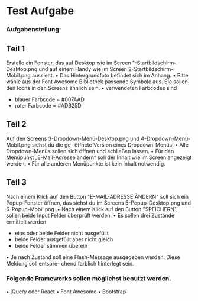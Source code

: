 # Test Aufgabe

### Aufgabenstellung:

## Teil 1
Erstelle ein Fenster, das auf Desktop wie im Screen 1-Startbildschirm-Desktop.png und auf einem
Handy wie im Screen 2-Startbildschirm-Mobil.png aussieht.
• Das Hintergrundfoto befindet sich im Anhang.
• Bitte wähle aus der Font Awesome Bibliothek passende Symbole aus. Sie sollen den Icons in
den Screens ähnlich sein.
• verwendeten Farbcodes sind
- blauer Farbcode = #007AAD
- roter Farbcode = #AD325D

## Teil 2
Auf den Screens 3-Dropdown-Menü-Desktop.png und 4-Dropdown-Menü-Mobil.png siehst du die ge-
öffnete Version eines Dropdown-Menüs.
• Alle Dropdown-Menüs sollen sich öffnen und schließen lassen.
• Für den Menüpunkt „E-Mail-Adresse ändern“ soll der Inhalt wie im Screen angezeigt werden.
• Für alle anderen Menüpunkte ist kein Inhalt notwendig.

## Teil 3
Nach einem Klick auf den Button "E-MAIL-ADRESSE ÄNDERN" soll sich ein Popup-Fenster öffnen, das
siehst du im Screens 5-Popup-Desktop.png und 6-Popup-Mobil.png.
• Nach einem Klick auf den Button "SPEICHERN", sollen beide Input Felder überprüft werden.
• Es sollen drei Zustände ermittelt werden

- eins oder beide Felder nicht ausgefüllt
- beide Felder ausgefüllt aber nicht gleich
- beide Felder stimmen überein

• Je nach Zustand soll eine Flash-Message ausgegeben werden. Diese Meldung soll entspre-
chend farblich hinterlegt sein.

### Folgende Frameworks sollen möglichst benutzt werden.
• jQuery oder React
• Font Awesome
• Bootstrap